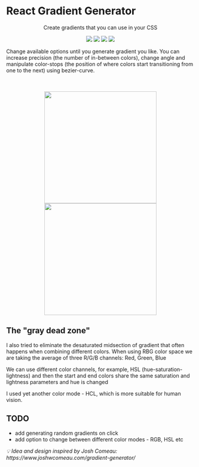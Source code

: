 # React Gradient Generator

<p align="center">Create gradients that you can use in your CSS</p>

<div align="center">
  <img src="https://img.shields.io/badge/react-blue" />
  <img src="https://img.shields.io/badge/typescript-blue" />
  <img src="https://img.shields.io/badge/chromajs-green" />
  <img src="https://img.shields.io/badge/pnpm-blue" />
</div>

Change available options until you generate gradient you like. You can increase precision (the number of in-between colors), change angle and manipulate color-stops (the position of where colors start transitioning from one to the next) using bezier-curve.

<br />
<br />

<div align="center">
  <img src="https://github.com/user-attachments/assets/e194e177-1aaf-4492-b82f-c9cb20437c60"
       style="height: 300px; width: auto; object-fit: cover;" />
  <img src="https://github.com/user-attachments/assets/675ba18f-295d-4879-a9e9-9d50b189e759"
       style="height: 300px; width: auto; object-fit: cover;" />
</div>

## The "gray dead zone"

I also tried to eliminate the desaturated midsection of gradient that often happens when combining different colors.
When using RBG color space we are taking the average of three R/G/B channels: Red, Green, Blue

We can use different color channels, for example, HSL (hue-saturation-lightness) and then the start and end colors share the same saturation and lightness parameters and hue is changed

I used yet another color mode - HCL, which is more suitable for human vision.

## TODO

- add generating random gradients on click
- add option to change between different color modes - RGB, HSL etc

<p style="font-size:14px; font-style:italic;">
💡 Idea and design inspired by Josh Comeau: https://www.joshwcomeau.com/gradient-generator/</p>
